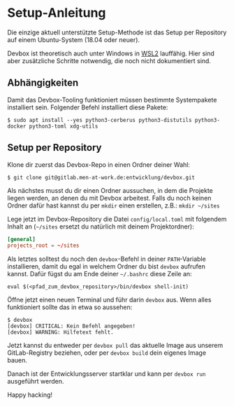 # Setup-Anleitung

Die einzige aktuell unterstützte Setup-Methode ist das Setup per Repository auf
einem Ubuntu-System (18.04 oder neuer).

Devbox ist theoretisch auch unter Windows in [WSL2][wsl2] lauffähig. Hier sind
aber zusätzliche Schritte notwendig, die noch nicht dokumentiert sind.

## Abhängigkeiten

Damit das Devbox-Tooling funktioniert müssen bestimmte Systempakete installiert
sein. Folgender Befehl installiert diese Pakete:

```
$ sudo apt install --yes python3-cerberus python3-distutils python3-docker python3-toml xdg-utils
```

## Setup per Repository

Klone dir zuerst das Devbox-Repo in einen Ordner deiner Wahl:

```
$ git clone git@gitlab.men-at-work.de:entwicklung/devbox.git
```

Als nächstes musst du dir einen Ordner aussuchen, in dem die Projekte liegen
werden, an denen du mit Devbox arbeitest. Falls du noch keinen Ordner dafür hast
kannst du per `mkdir` einen erstellen, z.B.: `mkdir ~/sites`

Lege jetzt im Devbox-Repository die Datei `config/local.toml` mit folgendem
Inhalt an (`~/sites` ersetzt du natürlich mit deinem Projektordner):

```toml
[general]
projects_root = ~/sites
```

Als letztes solltest du noch den `devbox`-Befehl in deiner `PATH`-Variable
installieren, damit du egal in welchem Ordner du bist `devbox` aufrufen kannst.
Dafür fügst du am Ende deiner `~/.bashrc` diese Zeile an:

```
eval $(<pfad_zum_devbox_repository>/bin/devbox shell-init)
```

Öffne jetzt einen neuen Terminal und führ darin `devbox` aus. Wenn alles
funktioniert sollte das in etwa so aussehen:

```
$ devbox
[devbox] CRITICAL: Kein Befehl angegeben!
[devbox] WARNING: Hilfetext fehlt.
```

Jetzt kannst du entweder per `devbox pull` das aktuelle Image aus unserem
GitLab-Registry beziehen, oder per `devbox build` dein eigenes Image bauen.

Danach ist der Entwicklungsserver startklar und kann per `devbox run` ausgeführt
werden.

Happy hacking!

[wsl2]: https://docs.microsoft.com/de-de/windows/wsl/
